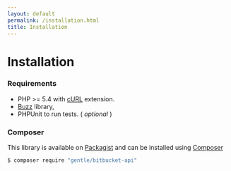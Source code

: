 ```yaml
---
layout: default
permalink: /installation.html
title: Installation
---
```


# Installation

### Requirements

* PHP >= 5.4 with [cURL][2] extension.
* [Buzz][3] library,
* PHPUnit to run tests. ( _optional_ )

### Composer

This library is available on [Packagist][1] and can be installed using [Composer][4]

  ```bash
  $ composer require "gentle/bitbucket-api"
  ```

[1]: https://packagist.org/
[2]: http://php.net/manual/en/book.curl.php
[3]: https://github.com/kriswallsmith/Buzz
[4]: https://getcomposer.org/
